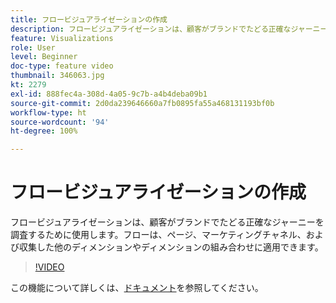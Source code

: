 ```yaml
---
title: フロービジュアライゼーションの作成
description: フロービジュアライゼーションは、顧客がブランドでたどる正確なジャーニーを調査するために使用します。フローは、ページ、マーケティングチャネル、および収集した他のディメンションやディメンションの組み合わせに適用できます。
feature: Visualizations
role: User
level: Beginner
doc-type: feature video
thumbnail: 346063.jpg
kt: 2279
exl-id: 888fec4a-308d-4a05-9c7b-a4b4deba09b1
source-git-commit: 2d0da239646660a7fb0895fa55a468131193bf0b
workflow-type: ht
source-wordcount: '94'
ht-degree: 100%

---
```


# フロービジュアライゼーションの作成

フロービジュアライゼーションは、顧客がブランドでたどる正確なジャーニーを調査するために使用します。フローは、ページ、マーケティングチャネル、および収集した他のディメンションやディメンションの組み合わせに適用できます。

>[!VIDEO](https://video.tv.adobe.com/v/346063/?quality=12&learn=on)

この機能について詳しくは、[ドキュメント](https://experienceleague.adobe.com/docs/analytics/analyze/analysis-workspace/visualizations/flow/flow.html?lang=ja)を参照してください。